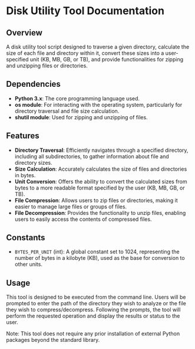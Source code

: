 # Disk Utility Tool Documentation

## Overview
A disk utility tool script designed to traverse a given directory, calculate the size of each file and directory within it, convert these sizes into a user-specified unit (KB, MB, GB, or TB), and provide functionalities for zipping and unzipping files or directories.

## Dependencies
- **Python 3.x**: The core programming language used.
- **os module**: For interacting with the operating system, particularly for directory traversal and file size calculation.
- **shutil module**: Used for zipping and unzipping of files.

## Features
- **Directory Traversal**: Efficiently navigates through a specified directory, including all subdirectories, to gather information about file and directory sizes.
- **Size Calculation**: Accurately calculates the size of files and directories in bytes.
- **Unit Conversion**: Offers the ability to convert the calculated sizes from bytes to a more readable format specified by the user (KB, MB, GB, or TB).
- **File Compression**: Allows users to zip files or directories, making it easier to manage large files or groups of files.
- **File Decompression**: Provides the functionality to unzip files, enabling users to easily access the contents of compressed files.

## Constants
- `BYTES_PER_UNIT` (int): A global constant set to 1024, representing the number of bytes in a kilobyte (KB), used as the base for conversion to other units.

## Usage
This tool is designed to be executed from the command line. Users will be prompted to enter the path of the directory they wish to analyze or the file they wish to compress/decompress. Following the prompts, the tool will perform the requested operation and display the results or status to the user.

Note: This tool does not require any prior installation of external Python packages beyond the standard library.
